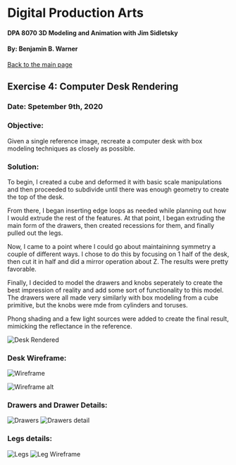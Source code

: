 # Digital Production Arts
#### DPA 8070 3D Modeling and Animation with Jim Sidletsky
#### By: Benjamin B. Warner

[Back to the main page](https://benwarnerdigitalarts.github.io/3Dworks/)

## Exercise 4: Computer Desk Rendering
### Date: Spetember 9th, 2020

### Objective:
Given a single reference image, recreate a computer desk with box modeling techniques as closely as possible.

### Solution:
To begin, I created a cube and deformed it with basic scale manipulations and then proceeded to subdivide until there was enough geometry to create the top of the desk.

From there, I began inserting edge loops as needed while planning out how I would extrude the rest of the features. At that point, I began extruding the main form of the drawers, then created recessions for them, and finally pulled out the legs.

Now, I came to a point where I could go about maintaininng symmetry a couple of different ways. I chose to do this by focusing on 1 half of the desk, then cut it in half and did a mirror operation about Z. The results were pretty favorable.

Finally, I decided to model the drawers and knobs seperately to create the best impression of reality and add some sort of functionality to this model.  The drawers were all made very similarly with box modeling from a cube primitive, but the knobs were mde from cylinders and toruses.

Phong shading and a few light sources were added to create the final result, mimicking the reflectance in the reference.

![Desk Rendered](https://benwarnerdigitalarts.github.io/3Dworks/dpa8070/deskRender/images/deskRendered.PNG)

### Desk Wireframe:
![Wireframe](https://benwarnerdigitalarts.github.io/3Dworks/dpa8070/deskRender/images/deskWireframe.PNG)

![Wireframe alt](https://benwarnerdigitalarts.github.io/3Dworks/dpa8070/deskRender/images/deskWireframe-alt.PNG)

### Drawers and Drawer Details:
![Drawers](https://benwarnerdigitalarts.github.io/3Dworks/dpa8070/deskRender/images/deskDrawers.PNG)
![Drawers detail](https://benwarnerdigitalarts.github.io/3Dworks/dpa8070/deskRender/images/deskDrawerDetails.PNG)

### Legs details:
![Legs](https://benwarnerdigitalarts.github.io/3Dworks/dpa8070/deskRender/images/deskLegDetails.PNG)
![Leg Wireframe](https://benwarnerdigitalarts.github.io/3Dworks/dpa8070/deskRender/images/deskLegWireframe.PNG)